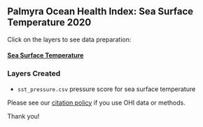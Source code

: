 ## Palmyra Ocean Health Index: Sea Surface Temperature 2020

Click on the layers to see data preparation:  

#### [Sea Surface Temperature](https://raw.githack.com/OHI-4site/pal-prep/gh-pages/prep/pressures/sst/v2020/sst_pressure_layer.html)    

### Layers Created

- `sst_pressure.csv`  pressure score for sea surface temperature      


Please see our [citation policy](http://ohi-science.org/citation-policy/) if you use OHI data or methods.

Thank you!